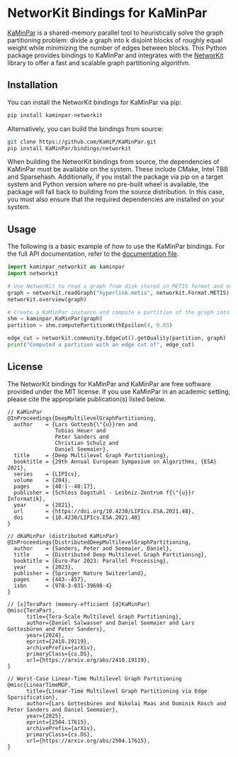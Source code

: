 # NetworKit Bindings for KaMinPar

[KaMinPar](https://github.com/KaHIP/KaMinPar) is a shared-memory parallel tool to heuristically solve the graph partitioning problem: divide a graph into k disjoint blocks of roughly equal weight while minimizing the number of edges between blocks. This Python package provides bindings to KaMinPar and integrates with the [NetworKit](https://networkit.github.io/) library to offer a fast and scalable graph partitioning algorithm.

## Installation

You can install the NetworKit bindings for KaMinPar via pip:

```sh
pip install kaminpar-networkit
```

Alternatively, you can build the bindings from source:

```sh
git clone https://github.com/KaHiP/KaMinPar.git
pip install KaMinPar/bindings/networkit
```

When building the NetworKit bindings from source, the dependencies of KaMinPar must be available on the system. These include CMake, Intel TBB and Sparsehash. Additionally, if you install the package via pip on a target system and Python version where no pre-built wheel is available, the package will fall back to building from the source distribution. In this case, you must also ensure that the required dependencies are installed on your system.

## Usage

The following is a basic example of how to use the KaMinPar bindings. For the full API documentation, refer to the [documentation file](https://github.com/KaHIP/KaMinPar/blob/main/bindings/networkit/src/kaminpar_networkit/__init__.pyi).

```python
import kaminpar_networkit as kaminpar
import networkit

# Use NetworKit to read a graph from disk stored in METIS format and output statistics for the graph.
graph = networkit.readGraph("hyperlink.metis", networkit.Format.METIS)
networkit.overview(graph)

# Create a KaMinPar instance and compute a partition of the graph into four blocks using imbalance factor 3%.
shm = kaminpar.KaMinPar(graph)
partition = shm.computePartitionWithEpsilon(4, 0.03)

edge_cut = networkit.community.EdgeCut().getQuality(partition, graph)
print("Computed a partition with an edge cut of", edge_cut)
```

## License

The NetworKit bindings for KaMinPar and KaMinPar are free software provided under the MIT license. If you use KaMinPar in an academic setting, please cite the appropriate publication(s) listed below.

```
// KaMinPar
@InProceedings{DeepMultilevelGraphPartitioning,
  author    = {Lars Gottesb{\"{u}}ren and
               Tobias Heuer and
               Peter Sanders and
               Christian Schulz and
               Daniel Seemaier},
  title     = {Deep Multilevel Graph Partitioning},
  booktitle = {29th Annual European Symposium on Algorithms, {ESA} 2021},
  series    = {LIPIcs},
  volume    = {204},
  pages     = {48:1--48:17},
  publisher = {Schloss Dagstuhl - Leibniz-Zentrum f{\"{u}}r Informatik},
  year      = {2021},
  url       = {https://doi.org/10.4230/LIPIcs.ESA.2021.48},
  doi       = {10.4230/LIPIcs.ESA.2021.48}
}

// dKaMinPar (distributed KaMinPar)
@InProceedings{DistributedDeepMultilevelGraphPartitioning,
  author    = {Sanders, Peter and Seemaier, Daniel},
  title     = {Distributed Deep Multilevel Graph Partitioning},
  booktitle = {Euro-Par 2023: Parallel Processing},
  year      = {2023},
  publisher = {Springer Nature Switzerland},
  pages     = {443--457},
  isbn      = {978-3-031-39698-4}
}

// [x]TeraPart (memory-efficient [d]KaMinPar)
@misc{TeraPart,
      title={Tera-Scale Multilevel Graph Partitioning}, 
      author={Daniel Salwasser and Daniel Seemaier and Lars Gottesbüren and Peter Sanders},
      year={2024},
      eprint={2410.19119},
      archivePrefix={arXiv},
      primaryClass={cs.DS},
      url={https://arxiv.org/abs/2410.19119}, 
}

// Worst-Case Linear-Time Multilevel Graph Partitioning
@misc{LinearTimeMGP,
      title={Linear-Time Multilevel Graph Partitioning via Edge Sparsification},
      author={Lars Gottesbüren and Nikolai Maas and Dominik Rosch and Peter Sanders and Daniel Seemaier},
      year={2025},
      eprint={2504.17615},
      archivePrefix={arXiv},
      primaryClass={cs.DS},
      url={https://arxiv.org/abs/2504.17615},
}
```
